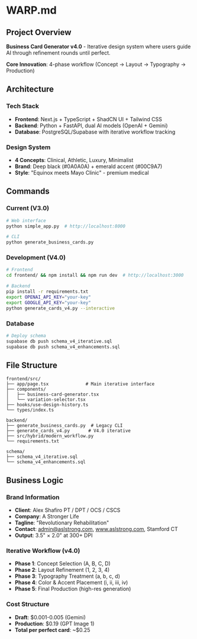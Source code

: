 # WARP.md

## Project Overview

**Business Card Generator v4.0** - Iterative design system where users guide AI through refinement rounds until perfect.

**Core Innovation**: 4-phase workflow (Concept → Layout → Typography → Production)

## Architecture

### Tech Stack
- **Frontend**: Next.js + TypeScript + ShadCN UI + Tailwind CSS
- **Backend**: Python + FastAPI, dual AI models (OpenAI + Gemini)
- **Database**: PostgreSQL/Supabase with iterative workflow tracking

### Design System
- **4 Concepts**: Clinical, Athletic, Luxury, Minimalist
- **Brand**: Deep black (#0A0A0A) + emerald accent (#00C9A7)
- **Style**: "Equinox meets Mayo Clinic" - premium medical

## Commands

### Current (V3.0)
```bash
# Web interface
python simple_app.py  # http://localhost:8000

# CLI
python generate_business_cards.py
```

### Development (V4.0)
```bash
# Frontend
cd frontend/ && npm install && npm run dev  # http://localhost:3000

# Backend
pip install -r requirements.txt
export OPENAI_API_KEY="your-key"
export GOOGLE_API_KEY="your-key"
python generate_cards_v4.py --interactive
```

### Database
```bash
# Deploy schema
supabase db push schema_v4_iterative.sql
supabase db push schema_v4_enhancements.sql
```

## File Structure

```
frontend/src/
├── app/page.tsx              # Main iterative interface
├── components/
│   ├── business-card-generator.tsx
│   └── variation-selector.tsx
├── hooks/use-design-history.ts
└── types/index.ts

backend/
├── generate_business_cards.py  # Legacy CLI
├── generate_cards_v4.py       # V4.0 iterative
├── src/hybrid/modern_workflow.py
└── requirements.txt

schema/
├── schema_v4_iterative.sql
└── schema_v4_enhancements.sql
```

## Business Logic

### Brand Information
- **Client**: Alex Shafiro PT / DPT / OCS / CSCS
- **Company**: A Stronger Life
- **Tagline**: "Revolutionary Rehabilitation"
- **Contact**: admin@aslstrong.com, www.aslstrong.com, Stamford CT
- **Output**: 3.5" × 2.0" at 300+ DPI

### Iterative Workflow (v4.0)
- **Phase 1**: Concept Selection (A, B, C, D)
- **Phase 2**: Layout Refinement (1, 2, 3, 4)
- **Phase 3**: Typography Treatment (a, b, c, d)
- **Phase 4**: Color & Accent Placement (i, ii, iii, iv)
- **Phase 5**: Final Production (high-res generation)

### Cost Structure
- **Draft**: $0.001-0.005 (Gemini)
- **Production**: $0.19 (GPT Image 1)
- **Total per perfect card**: ~$0.25
